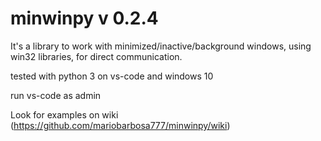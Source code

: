 # minwinpy v 0.2.4
It's a library to work with minimized/inactive/background windows,
using win32 libraries, for direct communication.

tested with python 3 on vs-code and windows 10

run vs-code as admin

Look for examples on wiki (https://github.com/mariobarbosa777/minwinpy/wiki)
